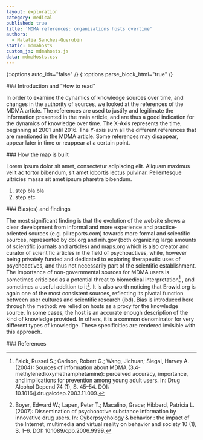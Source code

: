 ```yaml
---
layout: exploration
category: medical
published: true
title: 'MDMA references: organizations hosts overtime'
authors:
  - Natalia Sanchez-Querubin
static: mdmahosts
custom_js: mdmahosts.js
data: mdmaHosts.csv
---
```

{::options auto_ids="false" /}
{::options parse_block_html="true" /}
<div class="intro">
### Introduction and “How to read”

In order to examine the dynamics of knowledge sources over time, and changes in the authority of sources, we looked at the references of the MDMA article. The references are used to justify and legitimate the information presented in the main article, and are thus a good indication for the dynamics of knowledge over time.
The X-Axis represents the time, beginning at 2001 until 2016. The Y-axis sum all the different references that are mentioned in the MDMA article. Some references may disappear, appear later in time or reappear at a certain point.

</div>

<div class="protocol">
### How the map is built

Lorem ipsum dolor sit amet, consectetur adipiscing elit. Aliquam maximus velit ac tortor bibendum, sit amet lobortis lectus pulvinar. Pellentesque ultricies massa sit amet ipsum pharetra bibendum.

1. step bla bla
2. step etc

</div>

<div class="findings">
### Bias(es) and findings

The most significant finding is that the evolution of the website shows a clear development from informal and more experience and practice-oriented sources (e.g. pillreports.com) towards more formal and scientific sources, represented by doi.org and nih.gov (both organizing large amounts of scientific journals and articles) and maps.org which is also creator and curator of scientific articles in the field of psychoactives, while, however being privately funded and dedicated to exploring therapeutic uses of psychoactives, and thus not necessarily part of the scientific establishment. The importance of non-governmental sources for MDMA users is sometimes criticized as a potential threat to biomedical interpretation[^1] , and sometimes a useful addition to it[^2].  It is also worth noticing that Erowid.org is again one of the most consistent sources, reflecting its pivotal function between user cultures and scientific research (ibd).
Bias is introduced here through the method: we relied on hosts as a proxy for the knowledge source. In some cases, the host is an accurate enough description of the kind of knowledge provided. In others, it is a common denominator for very different types of knowledge. These specificities are rendered invisible with this approach.


</div>

<div class="references">
### References

[^1]: Falck, Russel S.; Carlson, Robert G.; Wang, Jichuan; Siegal, Harvey A. (2004): Sources of information about MDMA (3,4-methylenedioxymethamphetamine): perceived accuracy, importance, and implications for prevention among young adult users. In: Drug Alcohol Depend 74 (1), S. 45–54. DOI: 10.1016/j.drugalcdep.2003.11.009.

[^2]: Boyer, Edward W.; Lapen, Peter T.; Macalino, Grace; Hibberd, Patricia L. (2007): Dissemination of psychoactive substance information by innovative drug users. In: Cyberpsychology & behavior : the impact of the Internet, multimedia and virtual reality on behavior and society 10 (1), S. 1–6. DOI: 10.1089/cpb.2006.9999.

</div>
